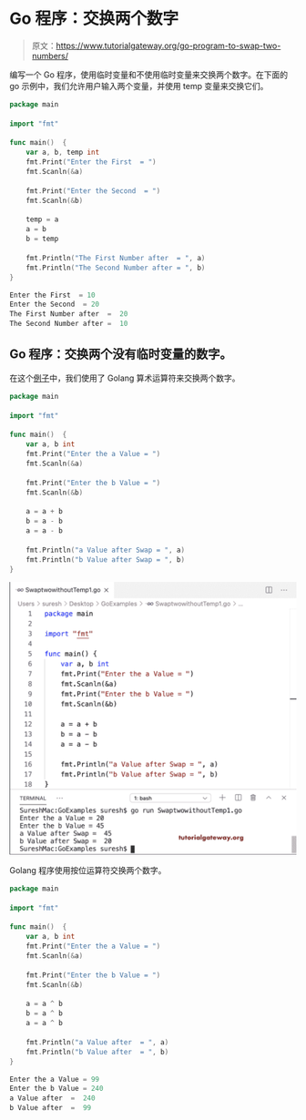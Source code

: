 # Go 程序：交换两个数字

> 原文：<https://www.tutorialgateway.org/go-program-to-swap-two-numbers/>

编写一个 Go 程序，使用临时变量和不使用临时变量来交换两个数字。在下面的 go 示例中，我们允许用户输入两个变量，并使用 temp 变量来交换它们。

```go
package main

import "fmt"

func main()  {
    var a, b, temp int
    fmt.Print("Enter the First  = ")
    fmt.Scanln(&a)

    fmt.Print("Enter the Second  = ")
    fmt.Scanln(&b)

    temp = a
    a = b
    b = temp

    fmt.Println("The First Number after  = ", a)
    fmt.Println("The Second Number after = ", b)
}
```

```go
Enter the First  = 10
Enter the Second  = 20
The First Number after  =  20
The Second Number after =  10
```

## Go 程序：交换两个没有临时变量的数字。

在这个[例子](https://www.tutorialgateway.org/go-programs/)中，我们使用了 Golang 算术运算符来交换两个数字。

```go
package main

import "fmt"

func main()  {
    var a, b int
    fmt.Print("Enter the a Value = ")
    fmt.Scanln(&a)

    fmt.Print("Enter the b Value = ")
    fmt.Scanln(&b)

    a = a + b
    b = a - b
    a = a - b

    fmt.Println("a Value after Swap = ", a)
    fmt.Println("b Value after Swap = ", b)
}
```

![Go Program to Swap Two Numbers without temp variable 2](img/be9aea4ffcd329290d81113146a7ba37.png)

Golang 程序使用按位运算符交换两个数字。

```go
package main

import "fmt"

func main()  {
    var a, b int
    fmt.Print("Enter the a Value = ")
    fmt.Scanln(&a)

    fmt.Print("Enter the b Value = ")
    fmt.Scanln(&b)

    a = a ^ b
    b = a ^ b
    a = a ^ b

    fmt.Println("a Value after  = ", a)
    fmt.Println("b Value after  = ", b)
}
```

```go
Enter the a Value = 99
Enter the b Value = 240
a Value after  =  240
b Value after  =  99
```